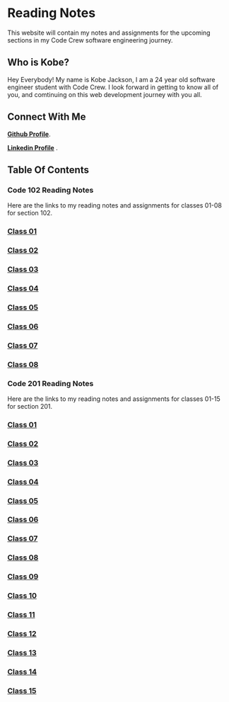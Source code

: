 # Reading Notes  

This website will contain my notes and assignments for the upcoming sections in my Code Crew software engineering journey.

## Who is Kobe?  

Hey Everybody! My name is Kobe Jackson, I am a 24 year old software engineer student with Code Crew. I look forward in getting to know all of you, and comtinuing on this web development journey with you all.  

## Connect With Me  

[**Github Profile**](/https://github.com/kobejackson98/).

[**Linkedin Profile**](/https://www.linkedin.com/in/kobejackson98/) .

## Table Of Contents

### Code 102 Reading Notes

Here are the links to my reading notes and assignments for classes 01-08 for section 102.

### [Class 01](/Reading-Notes/102/Class01) 
### [Class 02](/Reading-Notes/102/Class02)
### [Class 03](/Reading-Notes/102/Class03)
### [Class 04](/Reading-Notes/102/Class04)
### [Class 05](/Reading-Notes/102/Class05)
### [Class 06](/Reading-Notes/102/Class06)
### [Class 07](/Reading-Notes/102/Class07)
### [Class 08](/Reading-Notes/102/Class08)

### Code 201 Reading Notes

Here are the links to my reading notes and assignments for classes 01-15 for section 201.

### [Class 01](/Reading-Notes/201/Class01)
### [Class 02](/Reading-Notes/201/Class02)
### [Class 03](/Reading-Notes/201/Class03)
### [Class 04](/Reading-Notes/201/Class04)
### [Class 05](/Reading-Notes/201/Class05)
### [Class 06](/Reading-Notes/201/Class06)
### [Class 07](/Reading-Notes/201/Class07)
### [Class 08](/Reading-Notes/201/Class08)
### [Class 09](/Reading-Notes/201/Class09)
### [Class 10](/Reading-Notes/201/Class10)
### [Class 11](/Reading-Notes/201/Class11)
### [Class 12](/Reading-Notes/201/Class12)
### [Class 13](/Reading-Notes/201/Class13)
### [Class 14](/Reading-Notes/201/Class14)
### [Class 15](/Reading-Notes/201/Class15)
